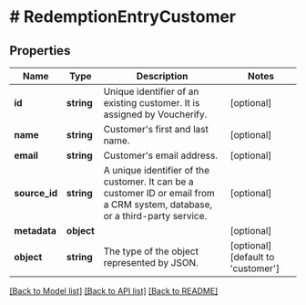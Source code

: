 # # RedemptionEntryCustomer

## Properties

Name | Type | Description | Notes
------------ | ------------- | ------------- | -------------
**id** | **string** | Unique identifier of an existing customer. It is assigned by Voucherify. | [optional]
**name** | **string** | Customer&#39;s first and last name. | [optional]
**email** | **string** | Customer&#39;s email address. | [optional]
**source_id** | **string** | A unique identifier of the customer. It can be a customer ID or email from a CRM system, database, or a third-party service. | [optional]
**metadata** | **object** |  | [optional]
**object** | **string** | The type of the object represented by JSON. | [optional] [default to 'customer']

[[Back to Model list]](../../README.md#models) [[Back to API list]](../../README.md#endpoints) [[Back to README]](../../README.md)
